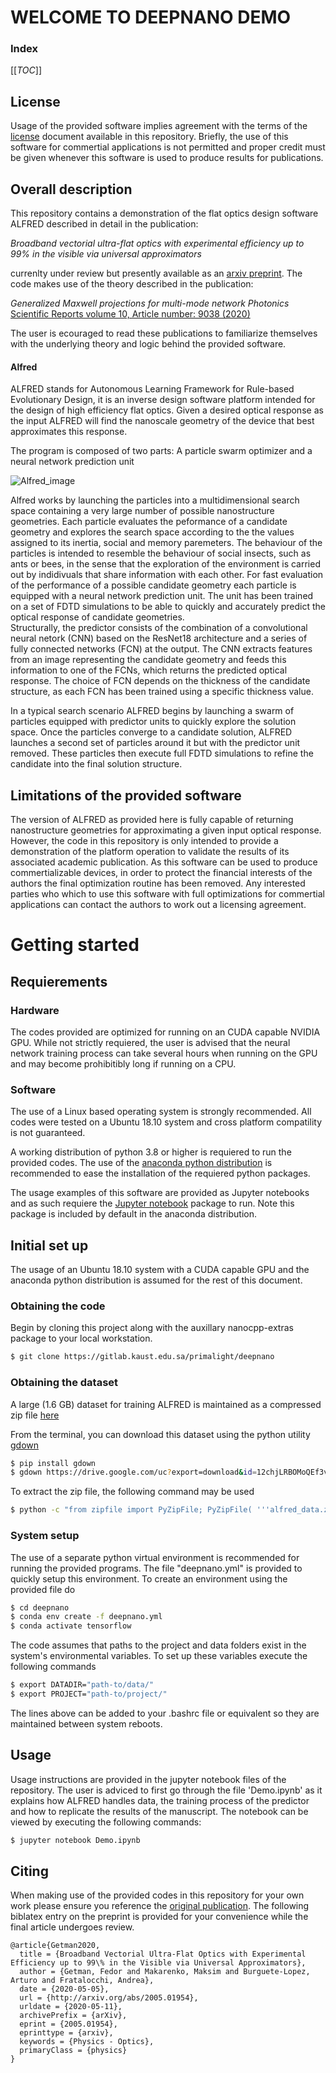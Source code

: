 # WELCOME TO DEEPNANO DEMO

### Index
[[_TOC_]]

## License

Usage of the provided software implies agreement with the terms of the [license](https://gitlab.kaust.edu.sa/makam0a/deepnano/-/blob/master/LICENSE) document available in this repository.
Briefly, the use of this software for commertial applications is not permitted and proper credit must be given whenever this 
software is used to produce results for publications.

## Overall description

This repository contains a demonstration of the flat optics design software ALFRED described in detail in the publication: 

*Broadband vectorial ultra-flat optics with experimental efficiency up to 99% in the visible via universal approximators*

currenlty under review but presently available as an [arxiv preprint](https://arxiv.org/abs/2005.01954). The code makes use of the theory described in the publication:

*Generalized Maxwell projections for multi-mode network Photonics* [Scientific Reports volume 10, Article number: 9038 (2020)](https://doi.org/10.1038/s41598-020-65293-6)

The user is ecouraged to read these publications to familiarize themselves with the underlying theory and logic behind the provided software.

#### Alfred
ALFRED stands for Autonomous Learning Framework for Rule-based Evolutionary Design, it is an inverse design software platform 
intended for the design of high efficiency flat optics. Given a desired optical response as the input ALFRED will find the
nanoscale geometry of the device that best approximates this response. 

The program is composed of two parts: A particle swarm optimizer and a neural network prediction unit

![Alfred_image](https://gitlab.kaust.edu.sa/makam0a/deepnano/-/raw/assets/alfred_overview.png)

Alfred works by launching the particles into a multidimensional search space containing a very large number of possible
nanostructure geometries. Each particle evaluates the peformance of a candidate geometry and explores the search space
according to the the values assigned to its inertia, social and memory paremeters. The behaviour of the particles is
intended to resemble the behaviour of social insects, such as ants or bees, in the sense that the exploration of the 
environment is carried out by indidivuals that share information with each other. For fast evaluation of the performance
of a possible candidate geometry each particle is equipped with a neural network prediction unit. The unit has been trained
on a set of FDTD simulations to be able to quickly and accurately predict the optical response of candidate geometries.  
Structurally, the predictor consists of the combination of a convolutional neural netork (CNN) based on the ResNet18 architecture 
and a series of fully connected networks (FCN) at the output. The CNN extracts features from an image representing the candidate
geometry and feeds this information to one of the FCNs, which returns the predicted optical response. The choice of FCN depends
on the thickness of the candidate structure, as each FCN has been trained using a specific thickness value.

In a typical search scenario ALFRED begins by launching a swarm of particles equipped with predictor units to quickly explore
the solution space. Once the particles converge to a candidate solution, ALFRED launches a second set of particles around it 
but with the predictor unit removed. These particles then execute full FDTD simulations to refine the candidate into the final
solution structure.

## Limitations of the provided software

The version of ALFRED as provided here is fully capable of returning nanostructure geometries for approximating a given 
input optical response. However, the code in this repository is only intended to provide a demonstration of the platform
operation to validate the results of its associated academic publication. As this software can be used to produce commertializable
devices, in order to protect the financial interests of the authors the final optimization routine has been removed. Any interested
parties who which to use this software with full optimizations for commertial applications can contact the authors to work out a licensing agreement.


# Getting started

## Requierements

### Hardware

The codes provided are optimized for running on an CUDA capable NVIDIA GPU.
While not strictly requiered, the user is advised that the neural network training
process can take several hours when running on the GPU and may become prohibitibly
long if running on a CPU. 

### Software

The use of a Linux based operating system is strongly recommended. 
All codes were tested on a Ubuntu 18.10 system and cross platform compatility 
is not guaranteed.

A working distribution of python 3.8 or higher is requiered to run the provided codes.
The use of the [anaconda python distribution](https://www.anaconda.com/) is recommended
to ease the installation of the requiered python packages.

The usage examples of this software are provided as Jupyter notebooks and as such 
requiere the [Jupyter notebook](https://jupyter.org/) package to run. Note this package
is included by default in the anaconda distribution.


## Initial set up

The usage of an Ubuntu 18.10 system with a CUDA capable GPU and the anaconda python
distribution is assumed for the rest of this document. 

### Obtaining the code

Begin by cloning this project along with the auxillary nanocpp-extras package to your local workstation.

```sh
$ git clone https://gitlab.kaust.edu.sa/primalight/deepnano
```

### Obtaining the dataset

A large (1.6 GB) dataset for training ALFRED is maintained as a compressed zip file [here](https://drive.google.com/uc?export=download&id=1i4V2YO8q1otAXowoV-r2rxgCK1rPe0Pf)

From the terminal, you can download this dataset using the python utility [gdown](https://github.com/wkentaro/gdown)

```bash
$ pip install gdown
$ gdown https://drive.google.com/uc?export=download&id=12chjLRBOMoQEf3voPFToDHEOOt1uLkmZ
```

To extract the zip file, the following command may be used

```bash
$ python -c "from zipfile import PyZipFile; PyZipFile( '''alfred_data.zip''' ).extractall()";
```


### System setup

The use of a separate python virtual environment is recommended for running the provided
programs. The file "deepnano.yml" is provided to quickly setup this environment. To create an environment
using the provided file do

```bash
$ cd deepnano
$ conda env create -f deepnano.yml
$ conda activate tensorflow
```

The code assumes that paths to the project and data folders exist in the system's
environmental variables. To set up these variables execute the following commands

```bash
$ export DATADIR="path-to/data/"
$ export PROJECT="path-to/project/"
```

The lines above can be added to your .bashrc file or equivalent so they are maintained
between system reboots.



## Usage

Usage instructions are provided in the jupyter notebook files of the repository. The user is adviced to first go through the 
file 'Demo.ipynb' as it explains how ALFRED handles data, the training process of the predictor and how to replicate the results
of the manuscript. The notebook can be viewed by executing the following commands:

```bash
$ jupyter notebook Demo.ipynb
```
## Citing

When making use of the provided codes in this repository for your own work please ensure you reference the [original publication](https://arxiv.org/abs/2005.01954). 
The following biblatex entry on the preprint is provided for your convenience while the final article undergoes review.

```
@article{Getman2020,
  title = {Broadband Vectorial Ultra-Flat Optics with Experimental Efficiency up to 99\% in the Visible via Universal Approximators},
  author = {Getman, Fedor and Makarenko, Maksim and Burguete-Lopez, Arturo and Fratalocchi, Andrea},
  date = {2020-05-05},
  url = {http://arxiv.org/abs/2005.01954},
  urldate = {2020-05-11},
  archivePrefix = {arXiv},
  eprint = {2005.01954},
  eprinttype = {arxiv},
  keywords = {Physics - Optics},
  primaryClass = {physics}
}
```
